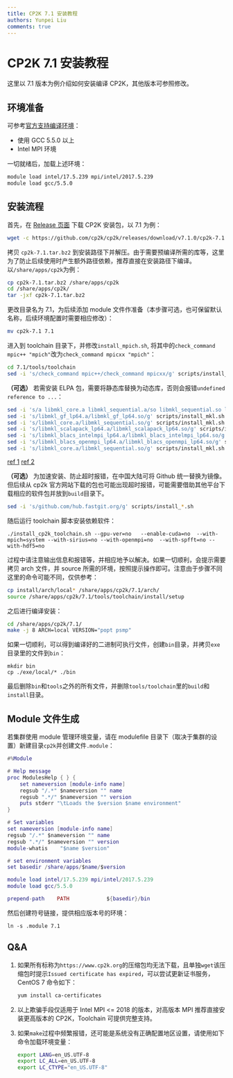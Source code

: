 ```yaml
---
title: CP2K 7.1 安装教程
authors: Yunpei Liu
comments: true
---
```


# CP2K 7.1 安装教程

这里以 7.1 版本为例介绍如何安装编译 CP2K，其他版本可参照修改。

## 环境准备

可参考[官方支持编译环境](https://www.cp2k.org/dev:compiler_support/)：

- 使用 GCC 5.5.0 以上
- Intel MPI 环境

一切就绪后，加载上述环境：

```bash
module load intel/17.5.239 mpi/intel/2017.5.239
module load gcc/5.5.0
```

## 安装流程

首先，在 [Release 页面](https://github.com/cp2k/cp2k/releases) 下载 CP2K 安装包，以 7.1 为例：

```bash
wget -c https://github.com/cp2k/cp2k/releases/download/v7.1.0/cp2k-7.1.tar.bz2
```

拷贝 `cp2k-7.1.tar.bz2` 到安装路径下并解压。由于需要预编译所需的库等，这里为了防止后续使用时产生额外路径依赖，推荐直接在安装路径下编译。
以`/share/apps/cp2k`为例：

```bash
cp cp2k-7.1.tar.bz2 /share/apps/cp2k
cd /share/apps/cp2k/
tar -jxf cp2k-7.1.tar.bz2
```

更改目录名为 7.1，为后续添加 module 文件作准备（本步骤可选，也可保留默认名称，后续环境配置时需要相应修改）：

```bash
mv cp2k-7.1 7.1
```

进入到 toolchain 目录下，并修改`install_mpich.sh`, 将其中的`check_command mpic++ "mpich"`改为`check_command mpicxx "mpich"`：

```bash
cd 7.1/tools/toolchain
sed -i 's/check_command mpic++/check_command mpicxx/g' scripts/install_mpich.sh
```

**（可选）** 若需安装 ELPA 包，需要将静态库替换为动态库，否则会报错`undefined reference to ...`：

```bash
sed -i 's/a libmkl_core.a libmkl_sequential.a/so libmkl_sequential.so libmkl_core.so/g' scripts/install_mkl.sh
sed -i 's/libmkl_gf_lp64.a/libmkl_gf_lp64.so/g' scripts/install_mkl.sh
sed -i 's/libmkl_core.a/libmkl_sequential.so/g' scripts/install_mkl.sh
sed -i 's/libmkl_scalapack_lp64.a/libmkl_scalapack_lp64.so/g' scripts/install_mkl.sh
sed -i 's/libmkl_blacs_intelmpi_lp64.a/libmkl_blacs_intelmpi_lp64.so/g' scripts/install_mkl.sh
sed -i 's/libmkl_blacs_openmpi_lp64.a/libmkl_blacs_openmpi_lp64.so/g' scripts/install_mkl.sh
sed -i 's/libmkl_core.a/libmkl_sequential.so/g' scripts/install_mkl.sh
```

[ref 1](https://github.com/cp2k/cp2k/issues/376)
[ref 2](https://github.com/cp2k/cp2k/commit/0d7f2f7a69c04ec0a38924968905da52c7391804)

**（可选）** 为加速安装、防止超时报错，在中国大陆可将 Github 统一替换为镜像。但后续从 cp2k 官方网站下载的包也可能出现超时报错，可能需要借助其他平台下载相应的软件包并放到`build`目录下。

```bash
sed -i 's/github.com/hub.fastgit.org/g' scripts/install_*.sh
```

随后运行 toolchain 脚本安装依赖软件：

```
./install_cp2k_toolchain.sh --gpu-ver=no   --enable-cuda=no  --with-mpich=system --with-sirius=no --with-openmpi=no  --with-spfft=no --with-hdf5=no
```

过程中请注意输出信息和报错等，并相应地予以解决。如果一切顺利，会提示需要拷贝 arch 文件，并 source 所需的环境，按照提示操作即可。注意由于步骤不同这里的命令可能不同，仅供参考：

```bash
cp install/arch/local* /share/apps/cp2k/7.1/arch/
source /share/apps/cp2k/7.1/tools/toolchain/install/setup
```

之后进行编译安装：

```bash
cd /share/apps/cp2k/7.1/
make -j 8 ARCH=local VERSION="popt psmp"
```

如果一切顺利，可以得到编译好的二进制可执行文件，创建`bin`目录，并拷贝`exe`目录里的文件到`bin`：

```
mkdir bin
cp ./exe/local/* ./bin
```

最后删除`bin`和`tools`之外的所有文件，并删除`tools/toolchain`里的`build`和`install`目录。

## Module 文件生成

若集群使用 module 管理环境变量，请在 modulefile 目录下（取决于集群的设置）新建目录`cp2k`并创建文件`.module`：

```lua
#%Module

# Help message
proc ModulesHelp { } {
    set nameversion [module-info name]
    regsub "/.*" $nameversion "" name
    regsub ".*/" $nameversion "" version
    puts stderr "\tLoads the $version $name environment"
}

# Set variables
set nameversion [module-info name]
regsub "/.*" $nameversion "" name
regsub ".*/" $nameversion "" version
module-whatis    "$name $version"

# set environment variables
set basedir /share/apps/$name/$version

module load intel/17.5.239 mpi/intel/2017.5.239
module load gcc/5.5.0

prepend-path    PATH            ${basedir}/bin
```

然后创建符号链接，提供相应版本号的环境：

```
ln -s .module 7.1
```

## Q&A

1. 如果所有标称为`https://www.cp2k.org`的压缩包均无法下载，且单独`wget`该压缩包时提示`Issued certificate has expired`，可以尝试更新证书服务，CentOS 7 命令如下：

   ```bash
   yum install ca-certificates
   ```

2. 以上欺骗手段仅适用于 Intel MPI <= 2018 的版本，对高版本 MPI 推荐直接安装更高版本的 CP2K，Toolchain 可提供完整支持。

3. 如果`make`过程中频繁报错，还可能是系统没有正确配置地区设置，请使用如下命令加载环境变量：

   ```bash
   export LANG=en_US.UTF-8
   export LC_ALL=en_US.UTF-8
   export LC_CTYPE="en_US.UTF-8"
   ```
